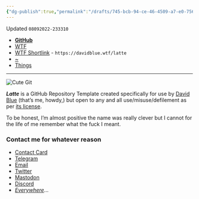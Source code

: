 ```yaml
---
{"dg-publish":true,"permalink":"/drafts/745-bcb-94-ce-46-4509-a7-e0-7566-f8-dddf-23/","dgHomeLink":true,"dgPassFrontmatter":false}
---
```


Updated `08092022-233310`

- [**GitHub**](https://github.com/extratone/latte)
- [WTF](https://davidblue.wtf/drafts/745BCB94-CE46-4509-A7E0-7566F8DDDF23.html)
- [WTF Shortlink](https://davidblue.wtf/latte) - `https://davidblue.wtf/latte`
- [~](https://tilde.town/~extratone/misc/latte)
- [Things](things:///show?id=8bnNqdTt7bupYXTbmD1SbE)

---

![Cute Git](https://user-images.githubusercontent.com/43663476/117531764-d6064100-afa9-11eb-9e09-783e189abe8e.gif)

***Latte*** is a GitHub Repository Template created specifically for use by [David Blue](/DavidBlue.vcf) (that’s me, howdy,) but open to any and all use/misuse/defilement as per [its license](/LICENSE.md).

To be honest, I’m almost positive the name was really clever but I cannot for the life of me remember what the fuck I meant.

### Contact me for whatever reason

- [Contact Card](https://davidblue.wtf/db.vcf)
- [Telegram](https://t.me/extratone)
- [Email](mailto:davidblue@extratone.com) 
- [Twitter](https://twitter.com/NeoYokel)
- [Mastodon](https://mastodon.social/@DavidBlue)
- [Discord](https://discord.gg/0b9KQUKP858b0iZF)
- [*Everywhere*](https://raindrop.io/davidblue/social-directory-21059174)...